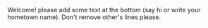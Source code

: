 Welcome! please add some text at the bottom (say hi or write your hometown name). Don't remove other's lines please.
